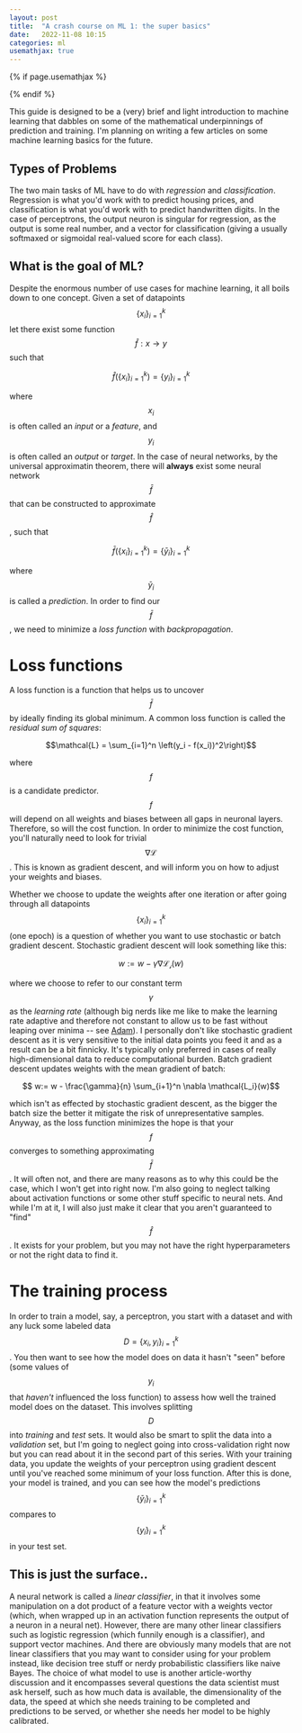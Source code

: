 ```yaml
---
layout: post
title:  "A crash course on ML 1: the super basics"
date:   2022-11-08 10:15
categories: ml
usemathjax: true
---
```


<!-- for mathjax support -->
{% if page.usemathjax %}
  <script type="text/x-mathjax-config">
    MathJax.Hub.Config({
    TeX: { equationNumbers: { autoNumber: "AMS" } }
    });
  </script>
  <script type="text/javascript" async src="https://cdn.mathjax.org/mathjax/latest/MathJax.js?config=TeX-AMS-MML_HTMLorMML"></script>
{% endif %}

This guide is designed to be a (very) brief and light introduction to machine learning that dabbles on some of the mathematical underpinnings of prediction and training. I'm planning on writing a few articles on some machine learning basics for the future.

## Types of Problems
The two main tasks of ML have to do with *regression* and *classification*. Regression is what you'd work with to predict housing prices, and classification is what you'd work with to predict handwritten digits. In the case of perceptrons, the output neuron is singular for regression, as the output is some real number, and a vector for classification (giving a usually softmaxed or sigmoidal real-valued score for each class). 

## What is the goal of ML?
Despite the enormous number of use cases for machine learning, it all boils down to one concept. Given a set of datapoints $$\{x_i\}_{i=1}^{k}$$ let there exist some function $$\hat f: x \to y$$ such that 

$$\hat f \left(\{x_i\}_{i=1}^{k}\right) = \{y_i\}_{i=1}^{k}$$

where $$x_i$$ is often called an *input* or a *feature*, and $$y_i$$ is often called an *output* or *target*. In the case of neural networks, by the universal approximatin theorem, there will **always** exist some neural network $$\bar f$$ that can be constructed to approximate $$\hat f$$, such that

$$\bar f \left(\{x_i\}_{i=1}^{k}\right) = \{\bar y_i\}_{i=1}^{k}$$

where $$\bar y_i$$ is called a *prediction*. In order to find our $$\bar f$$, we need to minimize a *loss function* with *backpropagation*. 

# Loss functions
A loss function is a function that helps us to uncover $$\bar f$$ by ideally finding its global minimum. A common loss function is called the *residual sum of squares*:

$$\mathcal{L} = \sum_{i=1}^n \left(y_i - f(x_i))^2\right)$$

where $$f$$ is a candidate predictor. $$f$$ will depend on all weights and biases between all gaps in neuronal layers. Therefore, so will the cost function. In order to minimize the cost function, you'll naturally need to look for trivial $$\nabla \mathcal{L}$$. This is known as gradient descent, and will inform you on how to adjust your weights and biases.

Whether we choose to update the weights after one iteration or after going through all datapoints $$\{x_i\}_{i=1}^{k}$$ (one epoch) is a question of whether you want to use stochastic or batch gradient descent. Stochastic gradient descent will look something like this:

$$ w:= w - \gamma \nabla \mathcal{L_i}(w)$$

where we choose to refer to our constant term $$\gamma$$ as the *learning rate* (although big nerds like me like to make the learning rate adaptive and therefore not constant to allow us to be fast without leaping over minima -- see [Adam](https://arxiv.org/abs/1412.6980)). I personally don't like stochastic gradient descent as it is very sensitive to the initial data points you feed it and as a result can be a bit finnicky. It's typically only preferred in cases of really high-dimensional data to reduce computational burden. Batch gradient descent updates weights with the mean gradient of batch:

$$ w:= w - \frac{\gamma}{n} \sum_{i+1}^n \nabla \mathcal{L_i}(w)$$

which isn't as effected by stochastic gradient descent, as the bigger the batch size the better it mitigate the risk of unrepresentative samples. Anyway, as the loss function minimizes the hope is that your $$f$$ converges to something approximating $$\bar f$$. It will often not, and there are many reasons as to why this could be the case, which I won't get into right now. I'm also going to neglect talking about activation functions or some other stuff specific to neural nets. And while I'm at it, I will also just make it clear that you aren't guaranteed to "find" $$\hat f$$. It exists for your problem, but you may not have the right hyperparameters or not the right data to find it. 

# The training process
In order to train a model, say, a perceptron, you start with a dataset and with any luck some labeled data $$
D = \{x_i,y_i\}_{i=1}^{k}$$. You then want to see how the model does on data it hasn't "seen" before (some values of $$y_i$$ that *haven't* influenced the loss function) to assess how well the trained model does on the dataset. This involves splitting $$D$$ into *training* and *test* sets. It would also be smart to split the data into a *validation* set, but I'm going to neglect going into cross-validation right now but you can read about it in the second part of this series. With your training data, you update the weights of your perceptron using gradient descent until you've reached some minimum of your loss function. After this is done, your model is trained, and you can see how the model's predictions $$\{\bar y_i\}_{i=1}^{k}$$ compares to $$\{y_i\}_{i=1}^{k}$$ in your test set.

## This is just the surface..
A neural network is called a *linear classifier*, in that it involves some manipulation on a dot product of a feature vector with a weights vector (which, when wrapped up in an activation function represents the output of a neuron in a neural net). However, there are many other linear classifiers such as logistic regression (which funnily enough is a classifier), and support vector machines. And there are obviously many models that are not linear classifiers that you may want to consider using for your problem instead, like decision tree stuff or nerdy probabilistic classifiers like naive Bayes. The choice of what model to use is another article-worthy discussion and it encompasses several questions the data scientist must ask herself, such as how much data is available, the dimensionality of the data, the speed at which she needs training to be completed and predictions to be served, or whether she needs her model to be highly calibrated. 

